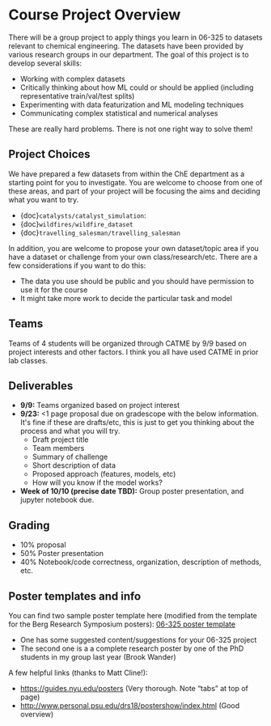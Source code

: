 # Course Project Overview

There will be a group project to apply things you learn in 06-325 to datasets relevant to chemical engineering. The datasets have been provided by various research groups in our department. The goal of this project is to develop several skills:
* Working with complex datasets
* Critically thinking about how ML could or should be applied (including representative train/val/test splits)
* Experimenting with data featurization and ML modeling techniques
* Communicating complex statistical and numerical analyses

These are really hard problems. There is not one right way to solve them! 

## Project Choices

We have prepared a few datasets from within the ChE department as a starting point for you to investigate. You are welcome to choose from one of these areas, and part of your project will be focusing the aims and deciding what you want to try.
* {doc}`catalysts/catalyst_simulation`: 
* {doc}`wildfires/wildfire_dataset`
* {doc}`travelling_salesman/travelling_salesman`

In addition, you are welcome to propose your own dataset/topic area if you have a dataset or challenge from your own class/research/etc. There are a few considerations if you want to do this:
* The data you use should be public and you should have permission to use it for the course
* It might take more work to decide the particular task and model

## Teams

Teams of 4 students will be organized through CATME by 9/9 based on project interests and other factors. I think you all have used CATME in prior lab classes.

## Deliverables
* **9/9:** Teams organized based on project interest
* **9/23:** <1 page proposal due on gradescope with the below information. It's fine if these are drafts/etc, this is just to get you thinking about the process and what you will try.  
    * Draft project title
    * Team members
    * Summary of challenge
    * Short description of data
    * Proposed approach (features, models, etc)
    * How will you know if the model works?
* **Week of 10/10 (precise date TBD):** Group poster presentation, and jupyter notebook due.

## Grading
* 10% proposal 
* 50% Poster presentation
* 40% Notebook/code correctness, organization, description of methods, etc. 

## Poster templates and info

You can find two sample poster template here (modified from the template for the Berg Research Symposium posters): [06-325 poster template](https://github.com/ulissigroup/F22-06-325/tree/main/f22-06-325/projects)
* One has some suggested content/suggestions for your 06-325 project
* The second one is a a complete research poster by one of the PhD students in my group last year (Brook Wander)

A few helpful links (thanks to Matt Cline!):
* https://guides.nyu.edu/posters  (Very thorough. Note “tabs” at top of page)
* http://www.personal.psu.edu/drs18/postershow/index.html (Good overview)
